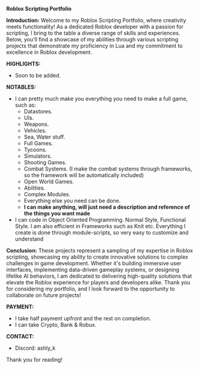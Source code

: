 **Roblox Scripting Portfolio**

**Introduction:**
Welcome to my Roblox Scripting Portfolio, where creativity meets functionality! As a dedicated Roblox developer with a passion for scripting, I bring to the table a diverse range of skills and experiences. Below, you'll find a showcase of my abilities through various scripting projects that demonstrate my proficiency in Lua and my commitment to excellence in Roblox development.

**HIGHLIGHTS:**
* Soon to be added.

**NOTABLES:**
* I can pretty much make you everything you need to make a full game, such as:
  * Datastores.
  * UIs.
  * Weapons.
  * Vehicles.
  * Sea, Water stuff.
  * Full Games.
  * Tycoons.
  * Simulators.
  * Shooting Games.
  * Combat Systems. (I make the combat systems through frameworks, so the framework will be automatically included)
  * Open World Games.
  * Abilities.
  * Complex Modules.
  * Everything else you need can be done.
  * **I can make anything, will just need a description and reference of the things you want made**
* I can code in Object Oriented Programming. Normal Style, Functional Style. I am also efficient in Frameworks such as Knit etc. Everything I create is done through module-scripts, so very easy to customize and understand

**Conclusion:**
These projects represent a sampling of my expertise in Roblox scripting, showcasing my ability to create innovative solutions to complex challenges in game development. Whether it's building immersive user interfaces, implementing data-driven gameplay systems, or designing lifelike AI behaviors, I am dedicated to delivering high-quality solutions that elevate the Roblox experience for players and developers alike. Thank you for considering my portfolio, and I look forward to the opportunity to collaborate on future projects!

**PAYMENT:**
* I take half payment upfront and the rest on completion.
* I can take Crypto, Bank & Robux.

**CONTACT:**
* Discord: ashly_k

Thank you for reading!
